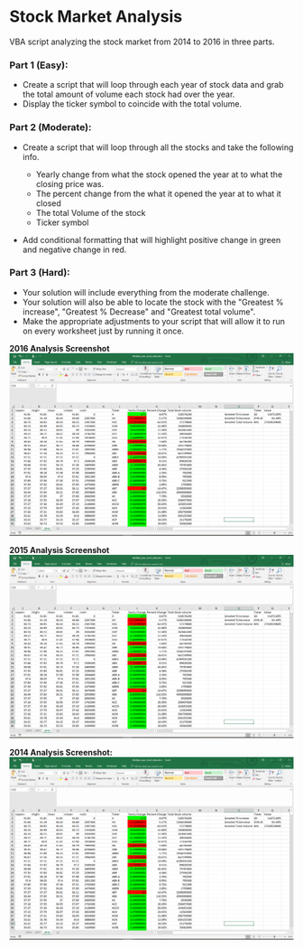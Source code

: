 # Stock Market Analysis

VBA script analyzing the stock market from 2014 to 2016 in three parts. 

### Part 1 (Easy):

* Create a script that will loop through each year of stock data and grab the total amount of volume each stock had over the year.
* Display the ticker symbol to coincide with the total volume.

### Part 2 (Moderate):

* Create a script that will loop through all the stocks and take the following info.

  * Yearly change from what the stock opened the year at to what the closing price was.
  * The percent change from the what it opened the year at to what it closed
  * The total Volume of the stock
  * Ticker symbol

* Add conditional formatting that will highlight positive change in green and negative change in red.

### Part 3 (Hard):

* Your solution will include everything from the moderate challenge.
* Your solution will also be able to locate the stock with the "Greatest % increase", "Greatest % Decrease" and "Greatest total volume".
* Make the appropriate adjustments to your script that will allow it to run on every worksheet just by running it once.



**2016 Analysis Screenshot** 
![alt text][Results]

[Results]: https://github.com/cantugabriela/stock-market-analysis/blob/master/Screenshots/2016%20Analysis.PNG?raw=true "2016 Results Screenshot"

**2015 Analysis Screenshot** 
![alt text][Results]

[Results]: https://raw.githubusercontent.com/cantugabriela/VBA_Assignment/master/Screenshots/2015%20Analysis.PNG "2015 Results Screenshot"

**2014 Analysis Screenshot:** 
![alt text][Results]

[Results]: https://github.com/cantugabriela/stock-market-analysis/blob/master/Screenshots/2014%20Analysis.PNG? "2014 Results Screenshot"

